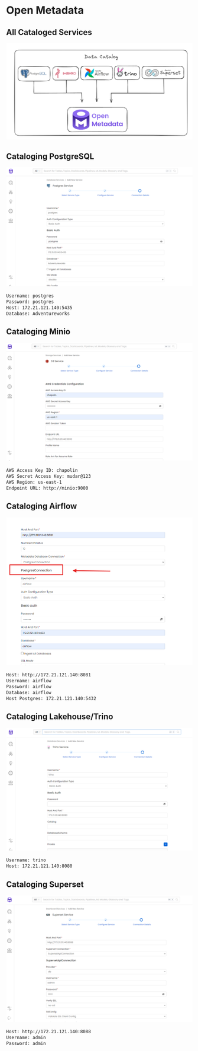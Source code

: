 # Open Metadata

## All Cataloged Services
![image](./assets/open-medata-catalog.png)


## Cataloging PostgreSQL
![image](./assets/open_metadata_postgres.png)
```
Username: postgres
Password: postgres
Host: 172.21.121.140:5435
Database: Adventureworks
```

## Cataloging Minio
![image](./assets/open_metadata_minio.png)
```
AWS Access Key ID: chapolin
AWS Secret Access Key: mudar@123
AWS Region: us-east-1
Endpoint URL: http://minio:9000
```

## Cataloging Airflow
![image](./assets/open_metadata_airflow.png)
```
Host: http://172.21.121.140:8081
Username: airflow
Password: airflow
Database: airflow
Host Postgres: 172.21.121.140:5432
```

## Cataloging Lakehouse/Trino
![image](./assets/open_metadata_trino.png)
```
Username: trino
Host: 172.21.121.140:8080
```

## Cataloging Superset
![image](./assets/open_metadata_superset.png)
```
Host: http://172.21.121.140:8088
Username: admin
Password: admin
```